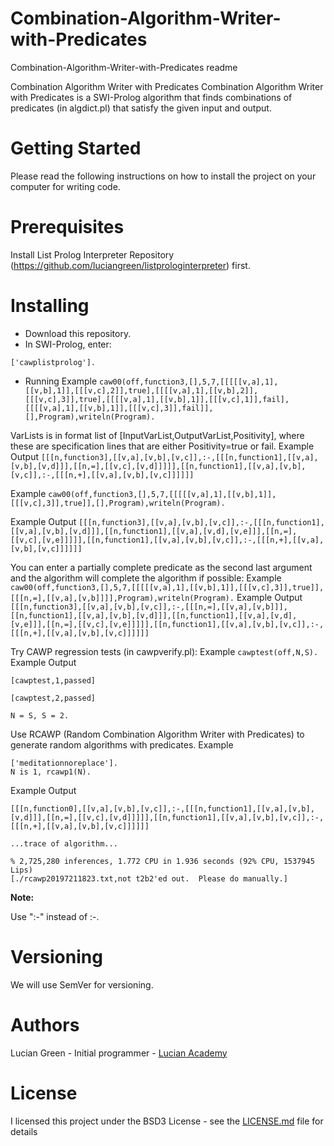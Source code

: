 # Combination-Algorithm-Writer-with-Predicates

Combination-Algorithm-Writer-with-Predicates readme

Combination Algorithm Writer with Predicates
Combination Algorithm Writer with Predicates is a SWI-Prolog algorithm that finds combinations of predicates (in algdict.pl) that satisfy the given input and output.

# Getting Started

Please read the following instructions on how to install the project on your computer for writing code.

# Prerequisites

Install List Prolog Interpreter Repository (https://github.com/luciangreen/listprologinterpreter) first.

# Installing

* Download this repository.
* In SWI-Prolog, enter:
```
['cawplistprolog'].
```
* Running
Example
`caw00(off,function3,[],5,7,[[[[[v,a],1],[[v,b],1]],[[[v,c],2]],true],[[[[v,a],1],[[v,b],2]],[[[v,c],3]],true],[[[[v,a],1],[[v,b],1]],[[[v,c],1]],fail],[[[[v,a],1],[[v,b],1]],[[[v,c],3]],fail]],[],Program),writeln(Program).`

VarLists is in format list of [InputVarList,OutputVarList,Positivity], where these are specification lines that are either Positivity=true or fail.
Example Output
`[[[n,function3],[[v,a],[v,b],[v,c]],:-,[[[n,function1],[[v,a],[v,b],[v,d]]],[[n,=],[[v,c],[v,d]]]]],[[n,function1],[[v,a],[v,b],[v,c]],:-,[[[n,+],[[v,a],[v,b],[v,c]]]]]]
`

Example
`caw00(off,function3,[],5,7,[[[[[v,a],1],[[v,b],1]],[[[v,c],3]],true]],[],Program),writeln(Program).`

Example Output
`[[[n,function3],[[v,a],[v,b],[v,c]],:-,[[[n,function1],[[v,a],[v,b],[v,d]]],[[n,function1],[[v,a],[v,d],[v,e]]],[[n,=],[[v,c],[v,e]]]]],[[n,function1],[[v,a],[v,b],[v,c]],:-,[[[n,+],[[v,a],[v,b],[v,c]]]]]]
`

You can enter a partially complete predicate as the second last argument and the algorithm will complete the algorithm if possible:
Example
`caw00(off,function3,[],5,7,[[[[[v,a],1],[[v,b],1]],[[[v,c],3]],true]],[[[n,=],[[v,a],[v,b]]]],Program),writeln(Program).`
Example Output
`[[[n,function3],[[v,a],[v,b],[v,c]],:-,[[[n,=],[[v,a],[v,b]]],[[n,function1],[[v,a],[v,b],[v,d]]],[[n,function1],[[v,a],[v,d],[v,e]]],[[n,=],[[v,c],[v,e]]]]],[[n,function1],[[v,a],[v,b],[v,c]],:-,[[[n,+],[[v,a],[v,b],[v,c]]]]]]`


Try CAWP regression tests (in cawpverify.pl):
Example
`cawptest(off,N,S).`
Example Output
```
[cawptest,1,passed]

[cawptest,2,passed]

N = S, S = 2.
```

Use RCAWP (Random Combination Algorithm Writer with Predicates) to generate random algorithms with predicates.
Example
```
['meditationnoreplace'].
N is 1, rcawp1(N).
```
Example Output
```
[[[n,function0],[[v,a],[v,b],[v,c]],:-,[[[n,function1],[[v,a],[v,b],[v,d]]],[[n,=],[[v,c],[v,d]]]]],[[n,function1],[[v,a],[v,b],[v,c]],:-,[[[n,+],[[v,a],[v,b],[v,c]]]]]]

...trace of algorithm...

% 2,725,280 inferences, 1.772 CPU in 1.936 seconds (92% CPU, 1537945 Lips)
[./rcawp20197211823.txt,not t2b2'ed out.  Please do manually.]
```

**Note:**

Use ":-" instead of :-.

# Versioning

We will use SemVer for versioning.

# Authors

Lucian Green - Initial programmer - <a href="https://www.lucianacademy.com/">Lucian Academy</a>

# License

I licensed this project under the BSD3 License - see the <a href="LICENSE">LICENSE.md</a> file for details

